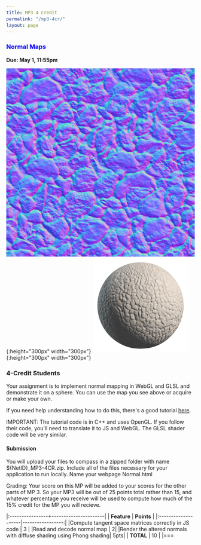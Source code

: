 ```yaml
---
title: MP3 4 Credit
permalink: "/mp3-4cr/"
layout: page
---
```


### <span style="color:blue">Normal Maps</span>
**Due: May 1, 11:55pm**

![normal map](/assets/img/blocks_normal.JPG){:height="300px" width="300px"} 
![sphere image](/assets/img/stone_nrm_render-256x256.png){:height="300px" width="300px"} 

### 4-Credit Students ###
Your assignment is to implement normal mapping in WebGL and GLSL and demonstrate it on a sphere. You can use the map you see above or acquire or make your own.

If you need help understanding how to do this, there's a good tutorial [here](http://www.keithlantz.net/2011/10/tangent-space-normal-mapping-with-glsl).

IMPORTANT: The tutorial code is in C++ and uses OpenGL. If you follow their code, you'll need to translate it to JS and WebGL. The GLSL shader code will be very similar.

#### Submission ####

You will upload your files to compass in a zipped folder with name ${NetID}_MP3-4CR.zip. Include all of the files necessary for your application to run locally. Name your webpage Normal.html

Grading:
Your score on this MP will be added to your scores for the other parts of MP 3. So your MP3 will be out of 25 points total rather than 15, and whatever percentage you receive will be used to compute how much of the 15% credit for the MP you will recieve.  

|:----------------+----------------------|
| **Feature**     | **Points**           |
|:--------------------|-----------------:|
|Compute tangent space matrices correctly in JS code |	3 |
|Read and decode normal map | 2|
|Render the altered normals with diffuse shading using Phong shading|	5pts|
| **TOTAL**	                                                | 10    |
|===
 
